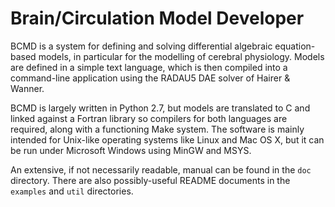 # Brain/Circulation Model Developer
BCMD is a system for defining and solving differential algebraic equation-based models, in particular for the modelling of cerebral physiology. Models are defined in a simple text language, which is then compiled into a command-line application using the RADAU5 DAE solver of Hairer & Wanner.

BCMD is largely written in Python 2.7, but models are translated to C and linked against a Fortran library so compilers for both languages are required, along with a functioning Make system. The software is mainly intended for Unix-like operating systems like Linux and Mac OS X, but it can be run under Microsoft Windows using MinGW and MSYS.

An extensive, if not necessarily readable, manual can be found in the `doc` directory. There are also possibly-useful README documents in the `examples` and `util` directories.
